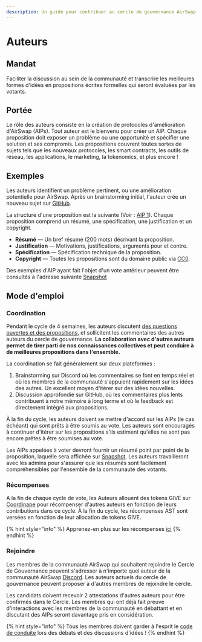 ```yaml
---
description: Un guide pour contribuer au cercle de gouvernance AirSwap
---
```


# Auteurs

## Mandat

Faciliter la discussion au sein de la communauté et transcrire les meilleures formes d'idées en propositions écrites formelles qui seront évaluées par les votants.

## Portée

Le rôle des auteurs consiste en la création de protocoles d'amélioration d'AirSwap (AIPs). Tout auteur est le bienvenu pour créer un AIP. Chaque proposition doit exposer un problème ou une opportunité et spécifier une solution et ses compromis. Les propositions couvrent toutes sortes de sujets tels que les nouveaux protocoles, les smart contracts, les outils de réseau, les applications, le marketing, la tokenomics, et plus encore !

## Exemples

Les auteurs identifient un problème pertinent, ou une amélioration potentielle pour AirSwap. Après un brainstorming initial, l'auteur crée un nouveau sujet sur [GitHub](https://github.com/airswap/airswap-aips/issues).

La structure d'une proposition est la suivante (Voir : [AIP 1](https://github.com/airswap/airswap-aips/issues/1/31)). Chaque proposition comprend un résumé, une spécification, une justification et un copyright.

* **Résumé** — Un bref résumé (200 mots) décrivant la proposition.
* **Justification** — Motivations, justifications, arguments pour et contre.
* **Spécification** — Spécification technique de la proposition.
* **Copyright** — Toutes les propositions sont du domaine public via [CC0](https://creativecommons.org/publicdomain/zero/1.0/).

Des exemples d'AIP ayant fait l'objet d'un vote antérieur peuvent être consultés à l'adresse suivante [Snapshot](https://snapshot.org/#/vote.airswap.eth)

## Mode d'emploi

### Coordination

Pendant le cycle de 4 semaines, les auteurs discutent [des questions ouvertes et des propositions](htps://github.com/airswap/airswap-aips/issues), et sollicitent les commentaires des autres auteurs du cercle de gouvernance. **La collaboration avec d'autres auteurs permet de tirer parti de nos connaissances collectives et peut conduire à de meilleures propositions dans l'ensemble.**

La coordination se fait généralement sur deux plateformes :

1. Brainstorming  sur Discord où les commentaires se font en temps réel et où les membres de la communauté s'appuient rapidement sur les idées des autres. Un excellent moyen d'itérer sur des idées nouvelles.
2. Discussion approfondie sur GitHub, où les commentaires plus lents contribuent à notre mémoire à long terme et où le feedback est directement intégré aux propositions.

À la fin du cycle, les auteurs doivent se mettre d'accord sur les AIPs (le cas échéant) qui sont prêts à être soumis au vote. Les auteurs sont encouragés à continuer d'itérer sur les propositions s'ils estiment qu'elles ne sont pas encore prêtes à être soumises au vote.

Les AIPs appelées à voter devront fournir un résumé point par point de la proposition, laquelle sera affichée sur [Snapshot](https://snapshot.org/#/vote.airswap.eth). Les auteurs travailleront avec les admins pour s'assurer que les résumés sont facilement compréhensibles par l'ensemble de la communauté des votants.

### Récompenses

A la fin de chaque cycle de vote, les Auteurs allouent des tokens GIVE sur [Coordinape](https://coordinape.com) pour récompenser d'autres auteurs en fonction de leurs contributions dans ce cycle. À la fin du cycle, les récompenses AST sont versées en fonction de leur allocation de tokens GIVE.

{% hint style="info" %}
Apprenez-en plus sur les récompenses [ici](../community/rewards.md)
{% endhint %}

### Rejoindre

Les membres de la communauté AirSwap qui souhaitent rejoindre le Cercle de Gouvernance peuvent s'adresser à n'importe quel auteur de la communauté AirSwap [Discord](https://chat.airswap.io). Les auteurs actuels du cercle de gouvernance peuvent proposer à d'autres membres de rejoindre le cercle.

Les candidats doivent recevoir 2 attestations d'autres auteurs pour être confirmés dans le Cercle. Les membres qui ont déjà fait preuve d'interactions avec les membres de la communauté en débattant et en discutant des AIPs seront davantage pris en considération.

{% hint style="info" %}
Tous les membres doivent garder à l'esprit le [code de conduite](../community/code-of-conduct.md) lors des débats et des discussions d'idées !
{% endhint %}
